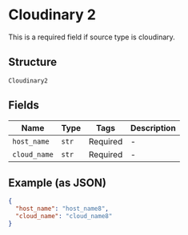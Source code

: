 
# Cloudinary 2

This is a required field if source type is cloudinary.

## Structure

`Cloudinary2`

## Fields

| Name | Type | Tags | Description |
|  --- | --- | --- | --- |
| `host_name` | `str` | Required | - |
| `cloud_name` | `str` | Required | - |

## Example (as JSON)

```json
{
  "host_name": "host_name8",
  "cloud_name": "cloud_name8"
}
```

